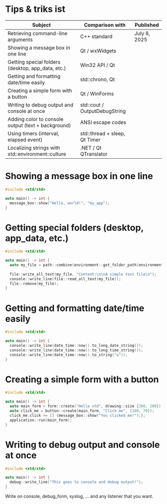 # Tips & triks ist

| Subject                                            | Comparison with               | Published    |
|--------------------------------------------------- | ----------------------------- | ------------ |
| Retrieving command-line arguments                  | C++ standard                  | July 8, 2025 |
| Showing a message box in one line                  | Qt / wxWidgets                |              |
| Getting special folders (desktop, app_data, etc.)  | Win32 API / Qt                |              |
| Getting and formatting date/time easily            | std::chrono, Qt               |              |
| Creating a simple form with a button               | Qt / WinForms                 |              |
| Writing to debug output and console at once        | std::cout / OutputDebugString |              |
| Adding color to console output (text + background) | ANSI escape codes             |              |
| Using timers (interval, elapsed event)             | std::thread + sleep, Qt Timer |              |
| Localizing strings with xtd::environment::culture  | .NET / Qt QTranslator         |              |


# Showing a message box in one line

```cpp
#include <xtd/xtd>

auto main() -> int {
  message_box::show("Hello, world!", "my_app");
}
```

# Getting special folders (desktop, app_data, etc.)

```cpp
#include <xtd/xtd>

auto main() -> int {
  auto my_file = path::combine(environment::get_folder_path(environment::special_folder::desktop), "my_file.txt");
  
  file::write_all_text(my_file, "Content:\n\nA simple text file\n");
  console::write_line(file::read_all_text(my_file));
  file::remove(my_file);
}
```

# Getting and formatting date/time easily

```cpp
#include <xtd/xtd>

auto main() -> int {
  console::write_line(date_time::now().to_long_date_string());
  console::write_line(date_time::now().to_long_time_string());
  console::write_line(date_time::now().to_string("u"));
}
```

# Creating a simple form with a button

```cpp
#include <xtd/xtd>

auto main() -> int {
  auto main_form = form::create("Hello xtd", drawing::size {300, 200});
  auto click_me = button::create(main_form, "Click me", {100, 70});
  click_me.click += [] {message_box::show("You clicked me!");};
  application::run(main_form);
}
```

# Writing to debug output and console at once

```cpp
#include <xtd/xtd>

auto main() -> int {
  debug::write_line("This goes to console and debug output!");
}
```

Write on console, debug_form, syslog, ... and any listener that you want.
